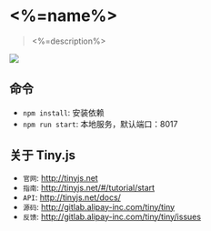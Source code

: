 # <%=name%>

> <%=description%>

![](http://tfs.alipayobjects.com/images/rmsweb/T1nqFhXdJcXXXXXXXX.png_120x120)

## 命令

- `npm install`: 安装依赖
- `npm run start`: 本地服务，默认端口：8017

## 关于 Tiny.js

- `官网`: http://tinyjs.net
- `指南`: http://tinyjs.net/#/tutorial/start
- `API`: http://tinyjs.net/docs/
- `源码`: http://gitlab.alipay-inc.com/tiny/tiny
- `反馈`: http://gitlab.alipay-inc.com/tiny/tiny/issues
